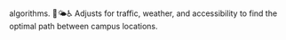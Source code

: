 algorithms. 🚦🌤️♿ Adjusts for traffic, weather, and accessibility to find the optimal path between campus locations.
